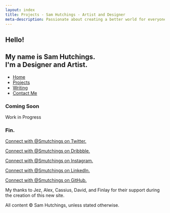 ```yaml
---
layout: index
title: Projects - Sam Hutchings - Artist and Designer
meta-description: Passionate about creating a better world for everyone, through making great experiences. Open to opportunities.
---
```


  <section id="s-hello">
    <div class="container" id="c-hello">
      <h1>Hello!</h1>
      <h2>My name is Sam Hutchings.<br />I'm a Designer and Artist.</h2>
    </div>
  </section>
  <section id="s-nav">
    <div class="container" id="c-nav">
      <nav>
        <ul>
          <li><a href="http://www.samhutchings.co" class="active">Home</a></li>
          <li><a href="/projects">Projects</a></li>
          <li><a href="/writing">Writing</a></li>
          <li><a href="/contact">Contact Me</a></li>
        </ul>
      </nav>
    </div>
  </section>
  <section id="s-designingTheFuture">
    <div class="container" id="c-designingTheFuture">
      <h3>Coming Soon</h3>
      <p>Work in Progress</p>
    </div>
  </section>
  <section id="s-footer">
    <div class="container" id="c-footer">
      <h3>Fin.</h3>
      <p id="twitterLink"><a href="https://www.twitter.com/Smutchings" target="_blank">Connect with @Smutchings on Twitter.</a></p>
      <p id="dribbbleLink"><a href="https://dribbble.com/smutchings" target="_blank">Connect with @Smutchings on Dribbble.</a></p>
      <p id="instagramLink"><a href="https://www.instagram.com/Smutchings/" target="_blank">Connect with @Smutchings on Instagram.</a></p>
      <p id="linkedinLink"><a href="https://www.linkedin.com/in/Smutchings/" target="_blank">Connect with @Smutchings on LinkedIn.</a></p>
      <p id="githubLink"><a href="https://github.com/Smutchings" target="_blank">Connect with @Smutchings on GitHub.</a></p>
      <p>My thanks to Jez, Alex, Cassius, David, and Finlay for their support during the creation of this new site.</p>
      <p>All content &copy; Sam Hutchings, unless stated otherwise.</p>
    </div>
  </section>
